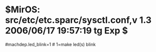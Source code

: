 # $MirOS: src/etc/etc.sparc/sysctl.conf,v 1.3 2006/06/17 19:57:19 tg Exp $
#machdep.led_blink=1		# 1=make led(s) blink
